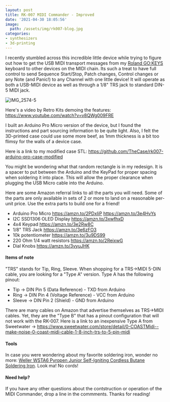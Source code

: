```yaml
---
layout: post
title: RK-007 MIDI Commander - Improved
date: '2021-04-30 18:05:56'
image:
  path: /assets/img/rk007-blog.jpg
categories:
- synthesizers
- 3d-printing
---
```


[](https://www.retrokits.com/shop/rk007/)

I recently stumbled across this incredible little device while trying to figure out how to get the USB MIDI transport messages from my [Roland GO\:KEYS](https://amzn.to/2PFm8Uk) keyboard to other devices on the MIDI chain. Its such a treat to have full control to send Sequence Start/Stop, Patch changes, Control changes or any Note (and Panic!) to any Channel with one little device!  It will operate as both a USB-MIDI device as well as through a 1/8" TRS jack to standard DIN-5 MIDI jack.

![IMG_2574-5](https://res.cloudinary.com/thecase/image/upload/q_auto:good/IMG_2574-5.jpg)

Here's a video by Retro Kits demoing the features: https://www.youtube.com/watch?v=v8QWg009FRE

I built an Arduino Pro Micro version of the device, but I found the instructions and part sourcing information to be quite light. Also, I felt the 3D-printed case could use some more beef, as 1mm thickness is a bit too flimsy for the walls of a device case.

Here is a link to my modified case STL: https://github.com/TheCase/rk007-arduino-pro-case-modified

You might be wondering what that random rectangle is in my redesign.  It is a spacer to put between the Arduino and the KeyPad for proper spacing when soldering it into place.  This will allow the proper clearance when plugging the USB Micro cable into the Arduino.

Here are some Amazon referral links to all the parts you will need.  Some of the parts are only available in sets of 2 or more to land on a reasonable per-unit price.  Use the extra parts to build one for a friend!

- Arduino Pro Micro https://amzn.to/2PDxIiP https://amzn.to/3e4HvYs
- I2C SSD1306 OLED Display https://amzn.to/3xwfhxD
- 4x4 Keypad https://amzn.to/3e2Rw8C
- 1/8" TRS Jack https://amzn.to/3e6zFO3
- 10k potentiometer https://amzn.to/3u9DS99
- 220 Ohm 1/4 watt resistors https://amzn.to/2ReixwG
- Dial Knobs https://amzn.to/3vyuJHK


#### Items of note

"TRS" stands for Tip, Ring, Sleeve. When shopping for a TRS->MIDI 5-DIN cable, you are looking for a "Type A" version.  Type A has the following pinout:

- Tip -> DIN Pin 5 (Data Reference) - TXD from Arduino 
- Ring -> DIN Pin 4 (Voltage Reference) - VCC from Arduino
- Sleeve -> DIN Pin 2 (Shield) - GND from Arduino

There are many cables on Amazon that advertise themselves as TRS->MIDI cables.  Yet, they are the "Type B" that has a pinout configuration that will not work with the RK-007.  Here is a link to an inexpensive Type A from Sweetwater -> https://www.sweetwater.com/store/detail/0-COASTMidi--make-noise-0-coast-midi-cable-1-8-inch-trs-to-5-pin-midi

#### Tools

In case you were wondering about my favorite soldering iron, wonder no more: [Weller WSTA6 Pyropen Junior Self-Igniting Cordless Butane Soldering Iron](https://amzn.to/3u8x7og).  Look ma!  No cords!

#### Need help?

If you have any other questions about the contstruction or operation of the MIDI Commander, drop a line in the commments.  Thanks for reading!

